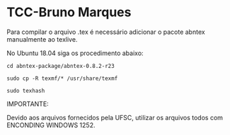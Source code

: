 # TCC-Bruno Marques

Para compilar o arquivo .tex é necessário adicionar o pacote abntex manualmente
ao texlive.

No Ubuntu 18.04 siga os procedimento abaixo:

`cd abntex-package/abntex-0.8.2-r23`

`sudo cp -R texmf/* /usr/share/texmf`

`sudo texhash`

IMPORTANTE:

Devido aos arquivos fornecidos pela UFSC, utilizar os arquivos todos com
ENCONDING WINDOWS 1252.
